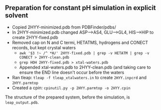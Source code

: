 ## Preparation for constant pH simulation in explicit solvent

* Copied 2HYY-minimized.pdb from PDBFinder/pdbs/ 
* In 2HYY-minimized.pdb changed ASP-->AS4, GLU-->GL4, HIS-->HIP to create 2HYY-fixed.pdb
* Removed cap on N and C termi, HETATMS, hydrogens and CONECT records, but kept crystal waters
    * `awk '$3 !~ /^ *H/' 2HYY-fixed.pdb | grep -v HETATM | grep -v CONECT > 2HYY-clean.pdb`
    * `grep HOH 2HYY-fixed.pdb > xtal-waters.pdb`
    * Appended xtal-waters.pdb to 2HYY-clean.pdb (and taking care to ensure the END line doesn't occur before the waters
* Ran tleap: `tleap -f tleap_xtalwaters.in` to create `2HYY.inpcrd` and `2HYY.parmtop`
* Created a cpin: `cpinutil.py -p 2HYY.parmtop -o 2HYY.cpin`

The structure of the prepared system, before the simulation, is `leap_output.pdb`.